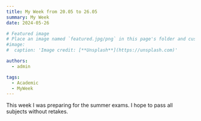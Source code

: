 ```yaml
---
title: My Week from 20.05 to 26.05
summary: My Week
date: 2024-05-26

# Featured image
# Place an image named `featured.jpg/png` in this page's folder and customize its options here.
#image:
#  caption: 'Image credit: [**Unsplash**](https://unsplash.com)'

authors:
  - admin

tags:
  - Academic
  - MyWeek
---
```


This week I was preparing for the summer exams. I hope to pass all subjects without retakes.

